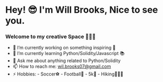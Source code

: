 # Hey! 😎 I'm Will Brooks, Nice to see you.

### Welcome to my creative Space 👨🏾‍💻 

- 🔭 I’m currently working on something inspiring 🎨
- 🌱 I’m currently learning Python/Solidity/Javascript  📚
- 💬 Ask me about anything related to Python/Solidity
- 📫 How to reach me: wil.brooks07@gmail.com
- ⚡ Hobbies: 
        - Soccer⚽️
        - Football🏈
        - 5k🥇
        - Hiking🧗🏾‍♂️ 

